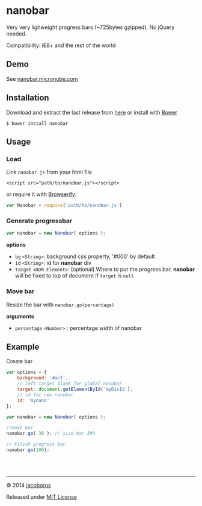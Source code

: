 nanobar
=======

Very very lighweight progress bars (~725bytes gzipped). No jQuery needed.

Compatibility: iE8+ and the rest of the world

## Demo

See [nanobar.micronube.com](http://nanobar.micronube.com)

## Installation

Download and extract the last release from [here](https://github.com/jacoborus/nanobar/archive/master.zip) or install with [Bower](http://bower.io/)

```
$ bower install nanobar
```

## Usage

### Load

Link `nanobar.js` from your html file

```
<script src="path/to/nanobar.js"></script>
```

or require it with [Browserify](http://browserify.org/):

```js
var Nanobar = require('path/to/nanobar.js')
```

### Generate progressbar

```js
var nanobar = new Nanobar( options );
```

**options**

- `bg` `<String>`: background css property, '#000' by default
- `id` `<String>`: id for **nanobar** div
- `target` `<DOM Element>`: (optional) Where to put the progress bar, **nanobar** will be fixed to top of document if `target` is `null`


### Move bar

Resize the bar with `nanobar.go(percentage)`

**arguments**

- `percentage` `<Number>` : percentage width of nanobar


## Example

Create bar

```js
var options = {
	background: '#acf',
	// left target blank for global nanobar
	target: document.getElementById('myDivId'),
	// id for new nanobar
	id: 'mynano'
};

var nanobar = new Nanobar( options );

//move bar
nanobar.go( 30 ); // size bar 30%

// Finish progress bar
nanobar.go(100);
```

<br><br>

---

© 2014 [jacoborus](https://github.com/jacoborus)

Released under [MIT License](https://raw.github.com/jacoborus/nanobar/master/LICENSE)